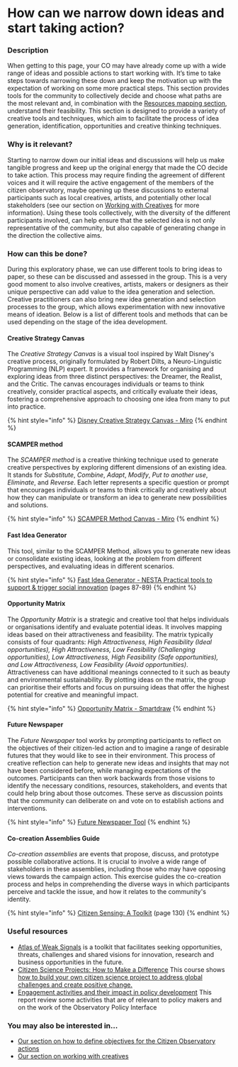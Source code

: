 # How can we narrow down ideas and start taking action?

### **Description**&#x20;

When getting to this page, your CO may have already come up with a wide range of ideas and possible actions to start working with. It’s time to take steps towards narrowing these down and keep the motivation up with the expectation of working on some more practical steps. This section provides tools for the community to collectively decide and choose what paths are the most relevant and, in combination with the [Resources mapping section](how-can-we-map-the-resources-needed-available-for-our-citizen-led-action.md), understand their feasibility. This section is designed to provide a variety of creative tools and techniques, which aim to facilitate the process of idea generation, identification, opportunities and creative thinking techniques.

### **Why is it relevant?**&#x20;

Starting to narrow down our initial ideas and discussions will help us make tangible progress and keep up the original energy that made the CO decide to take action. This process may require finding the agreement of different voices and it will require the active engagement of the members of the citizen observatory, maybe opening up these discussions to external participants such as local creatives, artists, and potentially other local stakeholders (see our section on [Working with Creatives](../working-with-creatives/) for more information). Using these tools collectively, with the diversity of the different participants involved, can help ensure that the selected idea is not only representative of the community, but also capable of generating change in the direction the collective aims.

### **How can this be done?**&#x20;

During this exploratory phase, we can use different tools to bring ideas to paper, so these can be discussed and assessed in the group. This is a very good moment to also involve creatives, artists, makers or designers as their unique perspective can add value to the idea generation and selection. Creative practitioners can also bring new idea generation and selection processes to the group, which allows experimentation with new innovative means of ideation. Below is a list of different tools and methods that can be used depending on the stage of the idea development.

#### Creative Strategy Canvas

The _Creative Strategy Canvas_ is a visual tool inspired by Walt Disney's creative process, originally formulated by Robert Dilts, a Neuro-Linguistic Programming (NLP) expert. It provides a framework for organising and exploring ideas from three distinct perspectives: the Dreamer, the Realist, and the Critic. The canvas encourages individuals or teams to think creatively, consider practical aspects, and critically evaluate their ideas, fostering a comprehensive approach to choosing one idea from many to put into practice.

{% hint style="info" %}
[Disney Creative Strategy Canvas - Miro](https://miro.com/templates/disney-creative-strategy/)
{% endhint %}

#### SCAMPER method

The _SCAMPER method_ is a creative thinking technique used to generate creative perspectives by exploring different dimensions of an existing idea. It stands for _Substitute_, _Combine_, _Adapt_, _Modify_, _Put to another use_, _Eliminate_, and _Reverse_. Each letter represents a specific question or prompt that encourages individuals or teams to think critically and creatively about how they can manipulate or transform an idea to generate new possibilities and solutions.

{% hint style="info" %}
[SCAMPER Method Canvas - Miro](https://miro.com/app/board/uXjVM7zoE0k%3D/?share_link_id=658918907480)
{% endhint %}

#### Fast Idea Generator

This tool, similar to the SCAMPER Method, allows you to generate new ideas or consolidate existing ideas, looking at the problem from different perspectives, and evaluating ideas in different scenarios.

{% hint style="info" %}
[Fast Idea Generator - NESTA Practical tools to support & trigger social innovation](https://media.nesta.org.uk/documents/diy-toolkit-full-download-a4-size.pdf) (pages 87-89)
{% endhint %}

#### Opportunity Matrix

The _Opportunity Matrix_ is a strategic and creative tool that helps individuals or organisations identify and evaluate potential ideas. It involves mapping ideas based on their attractiveness and feasibility. The matrix typically consists of four quadrants: _High Attractiveness, High Feasibility (Ideal opportunities), High Attractiveness, Low Feasibility (Challenging opportunities), Low Attractiveness, High Feasibility (Safe opportunities), and Low Attractiveness, Low Feasibility (Avoid opportunities)_. Attractiveness can have additional meanings connected to it such as beauty and environmental sustainability. By plotting ideas on the matrix, the group can prioritise their efforts and focus on pursuing ideas that offer the highest potential for creative and meaningful impact.

{% hint style="info" %}
[Opportunity Matrix - Smartdraw](https://www.smartdraw.com/matrix/examples/opportunity-matrix/)
{% endhint %}

#### **F**uture Newspaper

The _Future Newspaper_ tool works by prompting participants to reflect on the objectives of their citizen-led action and to imagine a range of desirable futures that they would like to see in their environment. This process of creative reflection can help to generate new ideas and insights that may not have been considered before, while managing expectations of the outcomes. Participants can then work backwards from those visions to identify the necessary conditions, resources, stakeholders, and events that could help bring about those outcomes. These serve as discussion points that the community can deliberate on and vote on to establish actions and interventions.

{% hint style="info" %}
[Future Newspaper Tool](https://discovery.dundee.ac.uk/en/publications/future-newspaper-tool)
{% endhint %}

#### Co-creation Assemblies Guide

_Co-creation assemblies_ are events that propose, discuss, and prototype possible collaborative actions. It is crucial to involve a wide range of stakeholders in these assemblies, including those who may have opposing views towards the campaign action. This exercise guides the co-creation process and helps in comprehending the diverse ways in which participants perceive and tackle the issue, and how it relates to the community's identity.

{% hint style="info" %}
[Citizen Sensing: A Toolkit](https://doi.org/10.20933/100001112) (page 130)
{% endhint %}

### Useful **resources**

* [Atlas of Weak Signals](https://fablabbcn.org/blog/emergent-ideas/atlas-of-weak-signals) is a toolkit that facilitates seeking opportunities, threats, challenges and shared visions for innovation, research and business opportunities in the future.
* [Citizen Science Projects: How to Make a Difference](https://www.futurelearn.com/courses/weobserve-the-earth/4) This course shows [how to build your own citizen science project to address global challenges and create positive change.](https://ctb.ku.edu/en/table-of-contents/structure/strategic-planning/develop-action-plans/main)
* [Engagement activities and their impact in policy development](https://discovery.dundee.ac.uk/en/publications/engagement-activities-and-their-impacts-on-policy-development) This report review some activities that are of relevant to policy makers and on the work of the Observatory Policy Interface

### **You may also be interested in…**

* [Our section on how to define objectives for the Citizen Observatory actions](how-can-we-define-the-scope-of-our-action.md)
* [Our section on working with creatives](../working-with-creatives/)
